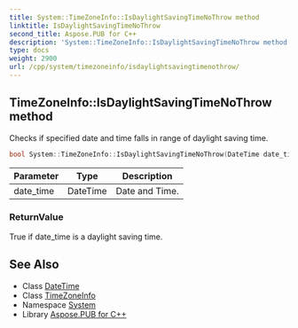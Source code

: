 ```yaml
---
title: System::TimeZoneInfo::IsDaylightSavingTimeNoThrow method
linktitle: IsDaylightSavingTimeNoThrow
second_title: Aspose.PUB for C++
description: 'System::TimeZoneInfo::IsDaylightSavingTimeNoThrow method. Checks if specified date and time falls in range of daylight saving time in C++.'
type: docs
weight: 2900
url: /cpp/system/timezoneinfo/isdaylightsavingtimenothrow/
---
```

## TimeZoneInfo::IsDaylightSavingTimeNoThrow method


Checks if specified date and time falls in range of daylight saving time.

```cpp
bool System::TimeZoneInfo::IsDaylightSavingTimeNoThrow(DateTime date_time) const
```


| Parameter | Type | Description |
| --- | --- | --- |
| date_time | DateTime | Date and Time. |

### ReturnValue

True if date_time is a daylight saving time.

## See Also

* Class [DateTime](../../datetime/)
* Class [TimeZoneInfo](../)
* Namespace [System](../../)
* Library [Aspose.PUB for C++](../../../)
